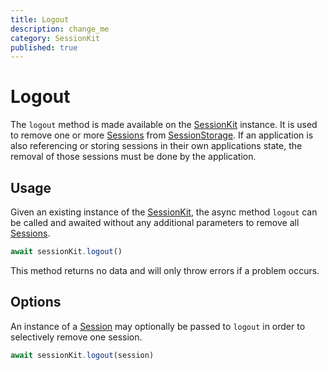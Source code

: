 ```yaml
---
title: Logout
description: change_me
category: SessionKit
published: true
---
```


# Logout

The `logout` method is made available on the [SessionKit](/docs/sessionkit/session-kit-factory) instance. It is used to remove one or more [Sessions](/docs/sessionkit/session) from [SessionStorage](/docs/sessionkit/session-storage). If an application is also referencing or storing sessions in their own applications state, the removal of those sessions must be done by the application.

## Usage

Given an existing instance of the [SessionKit](/docs/sessionkit/session-kit-factory), the async method `logout` can be called and awaited without any additional parameters to remove all [Sessions](/docs/sessionkit/session).

```ts
await sessionKit.logout()
```

This method returns no data and will only throw errors if a problem occurs.

## Options

An instance of a [Session](/docs/sessionkit/session) may optionally be passed to `logout` in order to selectively remove one session.

```ts
await sessionKit.logout(session)
```
